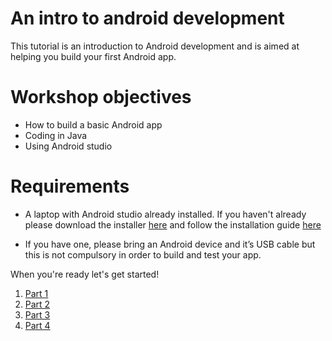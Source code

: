 # An intro to android development
This tutorial is an introduction to Android development and is aimed at helping you build your first Android app.

# Workshop objectives

- How to build a basic Android app
- Coding in Java
- Using Android studio

# Requirements
- A laptop with Android studio already installed. If you haven't already please download the installer [here](https://developer.android.com/studio/index.html) and follow the installation guide [here](https://developer.android.com/studio/install.html)

- If you have one, please bring an Android device and it’s USB cable but this is not compulsory in order to build and test your app.


When you're ready let's get started!

1. [Part 1](Part-1/instructions.md)
2. [Part 2](Part-2/instructions.md)
3. [Part 3](Part-3/instructions.md)
4. [Part 4](Part-4/instructions.md)
